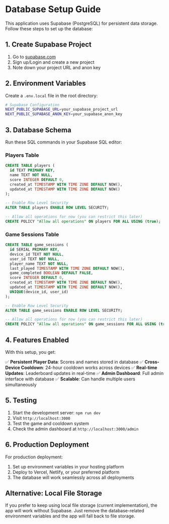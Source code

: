 # Database Setup Guide

This application uses Supabase (PostgreSQL) for persistent data storage. Follow these steps to set up the database:

## 1. Create Supabase Project

1. Go to [supabase.com](https://supabase.com)
2. Sign up/Login and create a new project
3. Note down your project URL and anon key

## 2. Environment Variables

Create a `.env.local` file in the root directory:

```bash
# Supabase Configuration
NEXT_PUBLIC_SUPABASE_URL=your_supabase_project_url
NEXT_PUBLIC_SUPABASE_ANON_KEY=your_supabase_anon_key
```

## 3. Database Schema

Run these SQL commands in your Supabase SQL editor:

### Players Table
```sql
CREATE TABLE players (
  id TEXT PRIMARY KEY,
  name TEXT NOT NULL,
  score INTEGER DEFAULT 0,
  created_at TIMESTAMP WITH TIME ZONE DEFAULT NOW(),
  updated_at TIMESTAMP WITH TIME ZONE DEFAULT NOW()
);

-- Enable Row Level Security
ALTER TABLE players ENABLE ROW LEVEL SECURITY;

-- Allow all operations for now (you can restrict this later)
CREATE POLICY "Allow all operations" ON players FOR ALL USING (true);
```

### Game Sessions Table
```sql
CREATE TABLE game_sessions (
  id SERIAL PRIMARY KEY,
  device_id TEXT NOT NULL,
  user_id TEXT NOT NULL,
  player_name TEXT NOT NULL,
  last_played TIMESTAMP WITH TIME ZONE DEFAULT NOW(),
  game_completed BOOLEAN DEFAULT FALSE,
  score INTEGER DEFAULT 0,
  created_at TIMESTAMP WITH TIME ZONE DEFAULT NOW(),
  updated_at TIMESTAMP WITH TIME ZONE DEFAULT NOW(),
  UNIQUE(device_id, user_id)
);

-- Enable Row Level Security
ALTER TABLE game_sessions ENABLE ROW LEVEL SECURITY;

-- Allow all operations for now (you can restrict this later)
CREATE POLICY "Allow all operations" ON game_sessions FOR ALL USING (true);
```

## 4. Features Enabled

With this setup, you get:

✅ **Persistent Player Data**: Scores and names stored in database
✅ **Cross-Device Cooldown**: 24-hour cooldown works across devices
✅ **Real-time Updates**: Leaderboard updates in real-time
✅ **Admin Dashboard**: Full admin interface with database
✅ **Scalable**: Can handle multiple users simultaneously

## 5. Testing

1. Start the development server: `npm run dev`
2. Visit `http://localhost:3000`
3. Test the game and cooldown system
4. Check the admin dashboard at `http://localhost:3000/admin`

## 6. Production Deployment

For production deployment:

1. Set up environment variables in your hosting platform
2. Deploy to Vercel, Netlify, or your preferred platform
3. The database will work seamlessly across all deployments

## Alternative: Local File Storage

If you prefer to keep using local file storage (current implementation), the app will work without Supabase. Just remove the database-related environment variables and the app will fall back to file storage.
